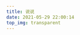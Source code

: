 ```yaml
---
title: 说说
date: 2021-05-29 22:00:14
top_img: transparent
---
```


<div id='speak-bber'></speak>
<script type="text/javascript" src="https://jsd.15xd.cn/npm/ispeak-bber@1.4.2/ispeak-bber.min.js" charset="utf-8" ></script>
<script>
ispeakBber
    .init({
      el: '#speak-bber',
      name: 'Tianli 🦄', // 显示的昵称
      envId: 'bber-2gzv4kve539818ce', // 环境id
      region: 'ap-shanghai', // 腾讯云地址，默认为上海
      limit: 12, // 每次加载的条数，默认为5
      avatar: 'https://img1.tianli0.top/logo.png',
      fromcolor:'rgb(245, 150, 170)'
    })
    .then(function() {
      console.log('ispeak 加载完成')
    })
</script>

